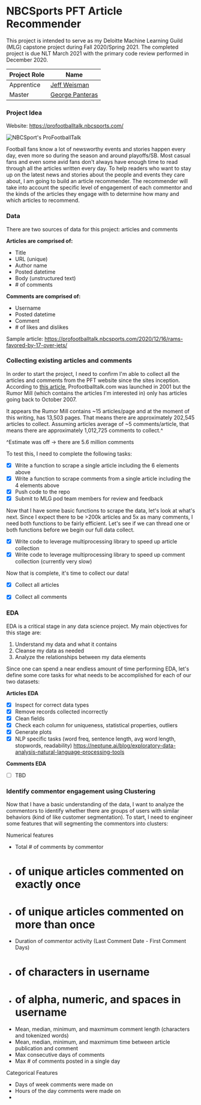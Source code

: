 # NBCSports PFT Article Recommender

This project is intended to serve as my Deloitte Machine Learning  Guild (MLG) capstone project during Fall 2020/Spring 2021. The completed project is due NLT March 2021 with the primary code review performed in December 2020.

| Project Role  | Name |
| ------------- | ------------- |
| Apprentice  | [Jeff Weisman](https://github.com/jweisman11a)  |
| Master  | [George Panteras](https://github.com/GPanoptis)  |


### Project Idea

Website: https://profootballtalk.nbcsports.com/

![NBCSport's ProFootballTalk](assets/pft_logo.png)


Football fans know a lot of newsworthy events and stories happen every day, even more so during the season and around playoffs/SB. Most casual fans and even some avid fans don't always have enough time to read through all the articles written every day. To help readers who want to stay up on the latest news and stories about the people and events they care about, I am going to build an article recommender. The recommender will take into account the specific level of engagement of each commentor and the kinds of the articles they engage with to determine how many and which articles to recommend.


### Data

There are two sources of data for this project: articles and comments

**Articles are comprised of:**
- Title
- URL (unique)
- Author name
- Posted datetime
- Body (unstructured text)
- \# of comments

**Comments are comprised of:**
- Username
- Posted datetime
- Comment
- \# of likes and dislikes

Sample article: https://profootballtalk.nbcsports.com/2020/12/16/rams-favored-by-17-over-jets/


### Collecting existing articles and comments

In order to start the project, I need to confirm I'm able to collect all the articles and comments from the PFT website since the sites inception. According to [this article](https://profootballtalk.nbcsports.com/2007/10/24/about/), Profootballtalk.com was launched in 2001 but the Rumor Mill (which contains the articles I'm interested in) only has articles going back to October 2007.

It appears the Rumor Mill contains ~15 articles/page and at the moment of this writing, has 13,503 pages. That means there are approximately 202,545 articles to collect. Assuming articles average of ~5 comments/article, that means there are approximately 1,012,725 comments to collect.^

^Estimate was off -> there are 5.6 million comments

To test this, I need to complete the following tasks:

- [x] Write a function to scrape a single article including the 6 elements above
- [x] Write a function to scrape comments from a single article including the 4 elements above
- [x] Push code to the repo
- [x] Submit to MLG pod team members for review and feedback

Now that I have some basic functions to scrape the data, let's look at what's next. Since I expect there to be >200k articles and 5x as many comments, I need both functions to be fairly efficient. Let's see if we can thread one or both functions before we begin our full data collect.

- [x] Write code to leverage multiprocessing library to speed up article collection
- [x] Write code to leverage multiprocessing library to speed up comment collection (currently very slow)

Now that is complete, it's time to collect our data!

- [x] Collect all articles
- [x] Collect all comments


### EDA

EDA is a critical stage in any data science project. My main objectives for this stage are:

1. Understand my data and what it contains
2. Cleanse my data as needed
3. Analyze the relationships between my data elements

Since one can spend a near endless amount of time performing EDA, let's define some core tasks for what needs to be accomplished for each of our two datasets:

**Articles EDA**
- [x] Inspect for correct data types
- [x] Remove records collected incorrectly
- [x] Clean fields
- [x] Check each column for uniqueness, statistical properties, outliers
- [x] Generate plots
- [x] NLP specific tasks (word freq, sentence length, avg word length, stopwords, readability)
https://neptune.ai/blog/exploratory-data-analysis-natural-language-processing-tools

**Comments EDA**
-  [ ] TBD


### Identify commentor engagement using Clustering

Now that I have a basic understanding of the data, I want to analyze the commentors to identify whether there are groups of users with similar behaviors (kind of like customer segmentation). To start, I need to engineer some features that will segmenting the commentors into clusters:

Numerical features
- Total # of comments by commentor
- # of unique articles commented on exactly once
- # of unique articles commented on more than once
- Duration of commentor activity (Last Comment Date - First Comment Days)
- # of characters in username
- # of alpha, numeric, and spaces in username
- Mean, median, minimum, and maxmimum comment length (characters and tokenized words)
- Mean, median, minimum, and maxmimum time between article publication and comment
- Max consecutive days of comments
- Max # of comments posted in a single day

Categorical Features
- Days of week comments were made on
- Hours of the day comments were made on
-




